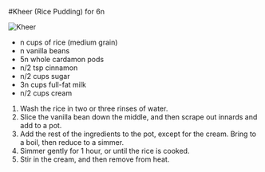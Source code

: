 #Kheer (Rice Pudding) for 6n

![Kheer](https://raw.github.com/nali/versioned-cookbook/master/pictures/kheer.jpeg)

- n cups of rice (medium grain)
- n vanilla beans
- 5n whole cardamon pods
- n/2 tsp cinnamon
- n/2 cups sugar
- 3n cups full-fat milk
- n/2 cups cream

1. Wash the rice in two or three rinses of water.
2. Slice the vanilla bean down the middle, and then scrape out innards and add to a pot.
2. Add the rest of the ingredients to the pot, except for the cream. Bring to a boil, then reduce to a simmer.
3. Simmer gently for 1 hour, or until the rice is cooked.
4. Stir in the cream, and then remove from heat.

